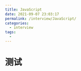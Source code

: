 ```yaml
---
title: JavaScript
date: 2021-09-07 23:03:17
permalink: /interview/JavaScript/
categories:
  - interview
tags:
  - 
---
```


# 测试